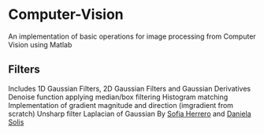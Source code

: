 # Computer-Vision
An implementation of basic operations for image processing from Computer Vision using Matlab
## Filters
Includes 1D Gaussian Filters, 2D Gaussian Filters and Gaussian Derivatives
Denoise function applying median/box filtering
Histogram matching
Implementation of gradient magnitude and direction (imgradient from scratch)
Unsharp filter
Laplacian of Gaussian
By [Sofia Herrero](https://github.com/SofiaHerrero) and [Daniela Solis](https://github.com/Danysolism)
